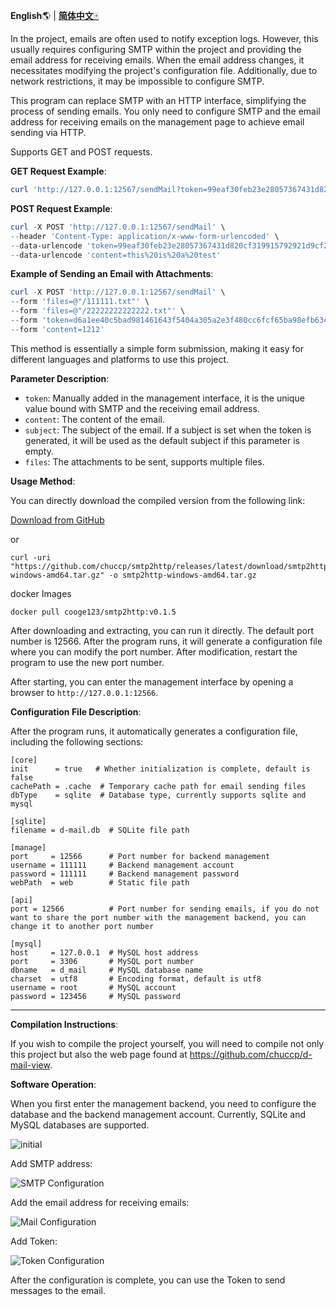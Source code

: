 **English**🌎 | [**简体中文**🀄](./README_zh.md)

In the project, emails are often used to notify exception logs. However, this usually requires configuring SMTP within the project and providing the email address for receiving emails. When the email address changes, it necessitates modifying the project's configuration file. Additionally, due to network restrictions, it may be impossible to configure SMTP.

This program can replace SMTP with an HTTP interface, simplifying the process of sending emails. You only need to configure SMTP and the email address for receiving emails on the management page to achieve email sending via HTTP.

Supports GET and POST requests.

**GET Request Example**:

```powershell
curl 'http://127.0.0.1:12567/sendMail?token=99eaf30feb23e28057367431d820cf319915792921d9cf21b5f761fb75433225&content=this%20is%20a%20test'
```

**POST Request Example**:

```powershell
curl -X POST 'http://127.0.0.1:12567/sendMail' \
--header 'Content-Type: application/x-www-form-urlencoded' \
--data-urlencode 'token=99eaf30feb23e28057367431d820cf319915792921d9cf21b5f761fb75433225' \
--data-urlencode 'content=this%20is%20a%20test'
```

**Example of Sending an Email with Attachments**:

```powershell
curl -X POST 'http://127.0.0.1:12567/sendMail' \
--form 'files=@"/111111.txt"' \
--form 'files=@"/22222222222222.txt"' \
--form 'token=d6a1ee40c5bad981461643f5404a305a2e3f480cc6fcf65ba98efb63ce32d471"' \
--form 'content=1212'
```

This method is essentially a simple form submission, making it easy for different languages and platforms to use this project.

**Parameter Description**:

- `token`: Manually added in the management interface, it is the unique value bound with SMTP and the receiving email address.
- `content`: The content of the email.
- `subject`: The subject of the email. If a subject is set when the token is generated, it will be used as the default subject if this parameter is empty.
- `files`: The attachments to be sent, supports multiple files.

**Usage Method**:

You can directly download the compiled version from the following link:

[Download from GitHub](https://github.com/chuccp/smtp2http/releases)

or

```
curl -uri "https://github.com/chuccp/smtp2http/releases/latest/download/smtp2http-windows-amd64.tar.gz" -o smtp2http-windows-amd64.tar.gz
```

docker Images
```
docker pull cooge123/smtp2http:v0.1.5
```


After downloading and extracting, you can run it directly. The default port number is 12566. After the program runs, it will generate a configuration file where you can modify the port number. After modification, restart the program to use the new port number.

After starting, you can enter the management interface by opening a browser to `http://127.0.0.1:12566`.

**Configuration File Description**:

After the program runs, it automatically generates a configuration file, including the following sections:

```
[core]
init      = true   # Whether initialization is complete, default is false
cachePath = .cache  # Temporary cache path for email sending files
dbType    = sqlite  # Database type, currently supports sqlite and mysql

[sqlite]
filename = d-mail.db  # SQLite file path

[manage]
port     = 12566      # Port number for backend management
username = 111111     # Backend management account
password = 111111     # Backend management password
webPath  = web        # Static file path

[api]
port = 12566          # Port number for sending emails, if you do not want to share the port number with the management backend, you can change it to another port number

[mysql]
host     = 127.0.0.1  # MySQL host address
port     = 3306       # MySQL port number
dbname   = d_mail     # MySQL database name
charset  = utf8       # Encoding format, default is utf8
username = root       # MySQL account
password = 123456     # MySQL password
```

---

**Compilation Instructions**:

If you wish to compile the project yourself, you will need to compile not only this project but also the web page found at https://github.com/chuccp/d-mail-view.


**Software Operation**:

When you first enter the management backend, you need to configure the database and the backend management account. Currently, SQLite and MySQL databases are supported.

![initial](initial.png "Initial Configuration")

Add SMTP address:

![SMTP Configuration](STMP.png "SMTP Configuration")

Add the email address for receiving emails:

![Mail Configuration](mail.png "Mail Configuration")

Add Token:

![Token Configuration](token.png "Token Configuration")

After the configuration is complete, you can use the Token to send messages to the email.

